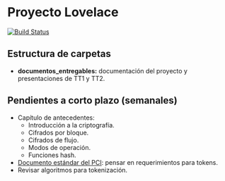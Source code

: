 # Proyecto Lovelace

[![Build Status](https://travis-ci.com/RQF7/proyecto_lovelace.svg?token=57K77bpWmFas4ams6Ewm&branch=master)](https://travis-ci.com/RQF7/proyecto_lovelace)

## Estructura de carpetas

 * **documentos_entregables:** documentación del proyecto y presentaciones de
   TT1 y TT2.

## Pendientes a corto plazo (semanales)

* Capítulo de antecedentes:
  * Introducción a la criptografía.
  * Cifrados por bloque.
  * Cifrados de flujo.
  * Modos de operación.
  * Funciones hash.
* [Documento estándar del PCI](https://www.pcisecuritystandards.org/documents/Tokenization_Product_Security_Guidelines.pdf):
  pensar en requerimientos para tokens.
* Revisar algoritmos para tokenización.

